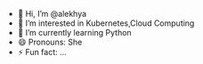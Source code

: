 - 👋 Hi, I’m @alekhya
- 👀 I’m interested in Kubernetes,Cloud Computing
- 🌱 I’m currently learning Python
- 😄 Pronouns: She
- ⚡ Fun fact: ...

<!---
alekhya-510/alekhya-510 is a ✨ special ✨ repository because its `README.md` (this file) appears on your GitHub profile.
You can click the Preview link to take a look at your changes.
--->
